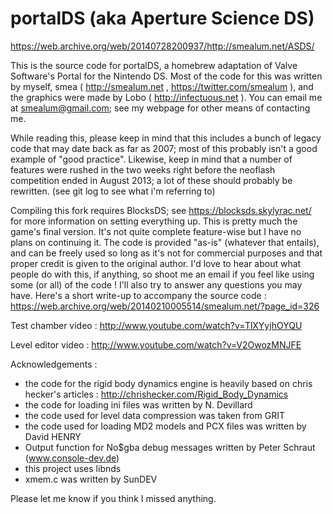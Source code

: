 portalDS (aka Aperture Science DS)
=======

https://web.archive.org/web/20140728200937/http://smealum.net/ASDS/

This is the source code for portalDS, a homebrew adaptation of Valve Software's Portal for the Nintendo DS. Most of the code for this was written by myself, smea ( http://smealum.net , https://twitter.com/smealum ), and the graphics were made by Lobo ( http://infectuous.net ). You can email me at smealum@gmail.com; see my webpage for other means of contacting me.

While reading this, please keep in mind that this includes a bunch of legacy code that may date back as far as 2007; most of this probably isn't a good example of "good practice". Likewise, keep in mind that a number of features were rushed in the two weeks right before the neoflash competition ended in August 2013; a lot of these should probably be rewritten. (see git log to see what i'm referring to)

Compiling this fork requires BlocksDS; see https://blocksds.skylyrac.net/ for more information on setting everything up.
This is pretty much the game's final version. It's not quite complete feature-wise but I have no plans on continuing it.
The code is provided "as-is" (whatever that entails), and can be freely used so long as it's not for commercial purposes and that proper credit is given to the original author.
I'd love to hear about what people do with this, if anything, so shoot me an email if you feel like using some (or all) of the code ! I'll also try to answer any questions you may have. Here's a short write-up to accompany the source code : https://web.archive.org/web/20140210005514/smealum.net/?page_id=326

Test chamber video : http://www.youtube.com/watch?v=TlXYyjhOYQU

Level editor video : http://www.youtube.com/watch?v=V2OwozMNJFE

Acknowledgements :

- the code for the rigid body dynamics engine is heavily based on chris hecker's articles : http://chrishecker.com/Rigid_Body_Dynamics
- the code for loading ini files was written by N. Devillard
- the code used for level data compression was taken from GRIT
- the code used for loading MD2 models and PCX files was written by David HENRY
- Output function for No$gba debug messages written by Peter Schraut (www.console-dev.de)
- this project uses libnds
- xmem.c was written by SunDEV

Please let me know if you think I missed anything.
